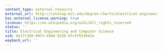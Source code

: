 ```yaml
---
content_type: external-resource
external_url: http://catalog.mit.edu/degree-charts/electrical-engineering-computer-science-course-6-2/
has_external_license_warning: true
license: https://en.wikipedia.org/wiki/All_rights_reserved
status: ''
title: Electrical Engineering and Computer Science
uid: be17c360-90f3-49d4-9256-67c5f933642a
wayback_url: ''
---
```

